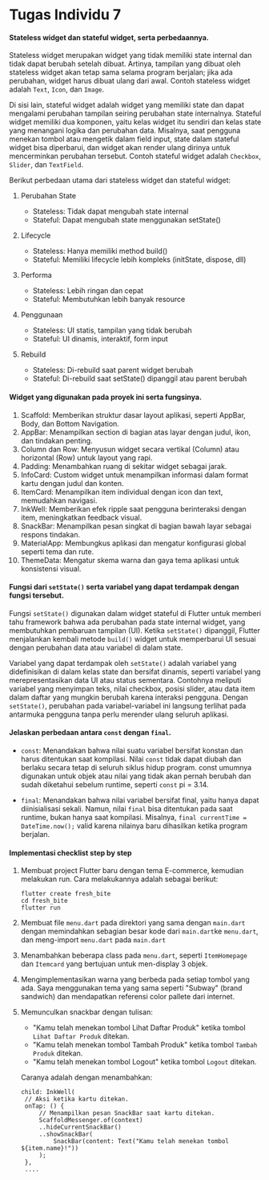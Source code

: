 # Tugas Individu 7 #

#### Stateless widget dan stateful widget, serta perbedaannya. ####

Stateless widget merupakan widget yang tidak memiliki state internal dan tidak dapat berubah setelah dibuat. Artinya, tampilan yang dibuat oleh stateless widget akan tetap sama selama program berjalan; jika ada perubahan, widget harus dibuat ulang dari awal. Contoh stateless widget adalah `Text`, `Icon`, dan `Image`. 

Di sisi lain, stateful widget adalah widget yang memiliki state dan dapat mengalami perubahan tampilan seiring perubahan state internalnya. Stateful widget memiliki dua komponen, yaitu kelas widget itu sendiri dan kelas state yang menangani logika dan perubahan data. Misalnya, saat pengguna menekan tombol atau mengetik dalam field input, state dalam stateful widget bisa diperbarui, dan widget akan render ulang dirinya untuk mencerminkan perubahan tersebut. Contoh stateful widget adalah `Checkbox`, `Slider`, dan `TextField`. 

Berikut perbedaan utama dari stateless widget dan stateful widget:
1) Perubahan State
   * Stateless: Tidak dapat mengubah state internal
   * Stateful: Dapat mengubah state menggunakan setState()

2) Lifecycle
   * Stateless: Hanya memiliki method build()
   * Stateful: Memiliki lifecycle lebih kompleks (initState, dispose, dll)

3) Performa
   * Stateless: Lebih ringan dan cepat
   * Stateful: Membutuhkan lebih banyak resource

4) Penggunaan
   * Stateless: UI statis, tampilan yang tidak berubah
   * Stateful: UI dinamis, interaktif, form input

5) Rebuild
   * Stateless: Di-rebuild saat parent widget berubah
   * Stateful: Di-rebuild saat setState() dipanggil atau parent berubah

#### Widget yang digunakan pada proyek ini serta fungsinya. ####

1) Scaffold: Memberikan struktur dasar layout aplikasi, seperti AppBar, Body, dan Bottom Navigation.
2) AppBar: Menampilkan section di bagian atas layar dengan judul, ikon, dan tindakan penting.
3) Column dan Row: Menyusun widget secara vertikal (Column) atau horizontal (Row) untuk layout yang rapi.
4) Padding: Menambahkan ruang di sekitar widget sebagai jarak.
5) InfoCard: Custom widget untuk menampilkan informasi dalam format kartu dengan judul dan konten.
6) ItemCard: Menampilkan item individual dengan icon dan text, memudahkan navigasi.
7) InkWell: Memberikan efek ripple saat pengguna berinteraksi dengan item, meningkatkan feedback visual.
8) SnackBar: Menampilkan pesan singkat di bagian bawah layar sebagai respons tindakan.
9) MaterialApp: Membungkus aplikasi dan mengatur konfigurasi global seperti tema dan rute.
10) ThemeData: Mengatur skema warna dan gaya tema aplikasi untuk konsistensi visual.

#### Fungsi dari `setState()` serta variabel yang dapat terdampak dengan fungsi tersebut. ####

Fungsi `setState()` digunakan dalam widget stateful di Flutter untuk memberi tahu framework bahwa ada perubahan pada state internal widget, yang membutuhkan pembaruan tampilan (UI). Ketika `setState()` dipanggil, Flutter menjalankan kembali metode `build()` widget untuk memperbarui UI sesuai dengan perubahan data atau variabel di dalam state.

Variabel yang dapat terdampak oleh `setState()` adalah variabel yang didefinisikan di dalam kelas state dan bersifat dinamis, seperti variabel yang merepresentasikan data UI atau status sementara. Contohnya meliputi variabel yang menyimpan teks, nilai checkbox, posisi slider, atau data item dalam daftar yang mungkin berubah karena interaksi pengguna. Dengan `setState()`, perubahan pada variabel-variabel ini langsung terlihat pada antarmuka pengguna tanpa perlu merender ulang seluruh aplikasi.

#### Jelaskan perbedaan antara `const` dengan `final`. ####

* `const`: Menandakan bahwa nilai suatu variabel bersifat konstan dan harus ditentukan saat kompilasi. Nilai `const` tidak dapat diubah dan berlaku secara tetap di seluruh siklus hidup program. const umumnya digunakan untuk objek atau nilai yang tidak akan pernah berubah dan sudah diketahui sebelum runtime, seperti `const` pi = 3.14.

* `final`: Menandakan bahwa nilai variabel bersifat final, yaitu hanya dapat diinisialisasi sekali. Namun, nilai `final` bisa ditentukan pada saat runtime, bukan hanya saat kompilasi. Misalnya, `final currentTime = DateTime.now();` valid karena nilainya baru dihasilkan ketika program berjalan.

#### Implementasi checklist step by step ####

1) Membuat project Flutter baru dengan tema E-commerce, kemudian melakukan run. Cara melakukannya adalah sebagai berikut:
   ```
   flutter create fresh_bite
   cd fresh_bite
   flutter run
   ```

2) Membuat file `menu.dart` pada direktori yang sama dengan `main.dart` dengan memindahkan sebagian besar kode dari `main.dart`ke `menu.dart`, dan meng-import `menu.dart` pada `main.dart`

3) Menambahkan beberapa class pada `menu.dart`, seperti `ItemHomepage` dan `Itemcard` yang bertujuan untuk men-display 3 objek.

4) Mengimplementasikan warna yang berbeda pada setiap tombol yang ada. Saya menggunakan tema yang sama seperti "Subway" (brand sandwich) dan mendapatkan referensi color pallete dari internet.

5) Memunculkan snackbar dengan tulisan:
   * "Kamu telah menekan tombol Lihat Daftar Produk" ketika tombol `Lihat Daftar Produk` ditekan.
   * "Kamu telah menekan tombol Tambah Produk" ketika tombol `Tambah Produk` ditekan.
   * "Kamu telah menekan tombol Logout" ketika tombol `Logout` ditekan.

   Caranya adalah dengan menambahkan:
   ```
   child: InkWell(
    // Aksi ketika kartu ditekan.
    onTap: () {
        // Menampilkan pesan SnackBar saat kartu ditekan.
        ScaffoldMessenger.of(context)
        ..hideCurrentSnackBar()
        ..showSnackBar(
            SnackBar(content: Text("Kamu telah menekan tombol ${item.name}!"))
        );
    },
    ....
    ```
